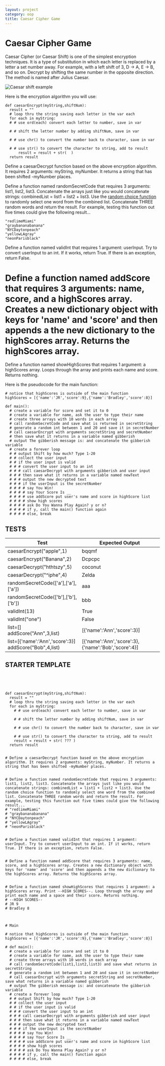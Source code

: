```yaml
---
layout: project
category: oop
title: Caesar Cipher Game
---
```



# Caesar Cipher Game

Caesar Cipher (or Caesar Shift) is one of the simplest encryption techniques. It is a type of substitution in which each letter is replaced by a letter a set number away. For example, with a left shift of 3, D -> A, E -> B, and so on. Decrypt by shifting the same number in the opposite direction. The method is named after Julius Caesar.

![Caesar shift example](/apcsp\oop\Caesar_cipher_left_shift_of_3.png)

Here is the encryption algorithm you will use:
```
def caesarEncrypt(myString,shiftNum):
  result = ""
  # loop thru the string saving each letter in the var each
  for each in myString:
  # # use ord(each) convert each letter to number, save in var

  # # shift the letter number by adding shiftNum, save in var

  # # use chr() to convert the number back to character, save in var

  # # use str() to convert the character to string, add to result
      result = result + str(  )
  return result
```

Define a caesarDecrypt function based on the above encryption algorithm. It requires 2 arguments: myString, myNumber. It returns a string that has been shifted -myNumber places.

Define a function named randomSecretCode that requires 3 arguments: list1, list2, list3. Concatenate the arrays just like you would concatenate strings: combinedList = list1 + list2 + list3. Use the [random choice function](https://www.w3schools.com/python/ref_random_choice.asp) to randomly select one word from the combined list. Concatenate THREE random words and return the result. For example, testing this function out five times could give the following result...
```
"redlimeMiami"
"graybananabanana"
"NYCDaytonpeach"
"yellowLAgray"
"neonParisblack"
```

Define a function named validInt that requires 1 argument: userInput. Try to convert userInput to an int. If it works, return True. If there is an exception, return False.

# Define a function named addScore that requires 3 arguments: name, score, and a highScores array. Creates a new dictionary object with keys for 'name' and 'score' and then appends a the new dictionary to the highScores array. Returns the highScores array.

Define a function named showHighScores that requires 1 argument: a highScores array. Loops through the array and prints each name and score. Returns nothing.

Here is the pseudocode for the main function:
```
# notice that highScores is outside of the main function
highScores = [{'name':'JR','score':9},{'name':'Bradley','score':8}]

def main():
  # create a variable for score and set it to 0
  # create a variable for name, ask the user to type their name
  # create three arrays with 10 words in each array
  # call randomSecretCode and save what is returned in secretString
  # generate a random int between 1 and 20 and save it in secretNumber
  # call caesarEncrypt with arguments secretString and secretNumber
  # then save what it returns in a variable named gibberish
  # output The gibberish message is: and concatenate the gibberish variable
  # create a forever loop
  # # output Shift by how much? Type 1-20
  # # collect the user input
  # # if the user input is valid
  # # # convert the user input to an int
  # # # call caesarDecrypt with arguments gibberish and user input
  # # # then save what it returns in a variable named newText
  # # # output the new decrypted text
  # # # if the userInput is the secretNumber
  # # # # say You Win!
  # # # # say Your Score Is __
  # # # # use addScore put user's name and score in highScore list
  # # # # show high scores
  # # # # ask Do You Wanna Play Again? y or n?
  # # # # if y, call the main() function again
  # # # # else, break
```

## TESTS

|Test|Expected Output|
|---|---|
|caesarEncrypt("apple",1)|bqqmf|
|caesarEncrypt("Banana",2)|Dcpcpc|
|caesarDecrypt("hthtszy",5)|coconut|
|caesarDecrypt("^iphe",4)|Zelda|
|randomSecretCode(['a'],['a'],['a'])|aaa|
|randomSecretCode(['b'],['b'],['b'])|bbb|
|validInt(13)|True|
|validInt("one")|False|
|list=[]<br>addScore("Ann",3,list)|[{'name':'Ann','score':3}]|
|list=[{'name':'Ann','score':3}]<br>addScore("Bob",4,list)|[{'name':'Ann','score':3},{'name':'Bob','score':4}]|


## STARTER TEMPLATE
```




def caesarEncrypt(myString,shiftNum):
  result = ""
  # loop thru the string saving each letter in the var each
  for each in myString:
    # # use ord(each) convert each letter to number, save in var

    # # shift the letter number by adding shiftNum, save in var

    # # use chr() to convert the number back to character, save in var

    # # use str() to convert the character to string, add to result
    result = result + str( ??? )
  return result


# Define a caesarDecrypt function based on the above encryption algorithm. It requires 2 arguments: myString, myNumber. It returns a string that has been shifted -myNumber places.


# Define a function named randomSecretCode that requires 3 arguments: list1, list2, list3. Concatenate the arrays just like you would concatenate strings: combinedList = list1 + list2 + list3. Use the random choice function to randomly select one word from the combined list. Concatenate THREE random words and return the result. For example, testing this function out five times could give the following result...
# "redlimeMiami"
# "graybananabanana"
# "NYCDaytonpeach"
# "yellowLAgray"
# "neonParisblack"


# Define a function named validInt that requires 1 argument: userInput. Try to convert userInput to an int. If it works, return True. If there is an exception, return False.


# Define a function named addScore that requires 3 arguments: name, score, and a highScores array. Creates a new dictionary object with keys for 'name' and 'score' and then appends a the new dictionary to the highScores array. Returns the highScores array.


# Define a function named showHighScores that requires 1 argument: a highScores array. Print --HIGH SCORES--. Loop through the array and print each name and a space and their score. Returns nothing.
# --HIGH SCORES--
# JR 9
# Bradley 8



# Main

# notice that highScores is outside of the main function
highScores = [{'name':'JR','score':9},{'name':'Bradley','score':8}]

# def main():
  # create a variable for score and set it to 0
  # create a variable for name, ask the user to type their name
  # create three arrays with 10 words in each array
  # call randomSecretCode(list1,list2,list3) and save what returns in secretString
  # generate a random int between 1 and 20 and save it in secretNumber
  # call caesarEncrypt with arguments secretString and secretNumber, save what returns in a variable named gibberish
  # output The gibberish message is: and concatenate the gibberish variable
  # create a forever loop
  # # output Shift by how much? Type 1-20
  # # collect the user input
  # # if the user input is valid
  # # # convert the user input to an int
  # # # call caesarDecrypt with arguments gibberish and user input
  # # # then save what it returns in a variable named newText
  # # # output the new decrypted text
  # # # if the userInput is the secretNumber
  # # # # say You Win!
  # # # # say Your Score Is __
  # # # # use addScore put user's name and score in highScore list
  # # # # show high scores
  # # # # ask Do You Wanna Play Again? y or n?
  # # # # if y, call the main() function again
  # # # # else, break
```
